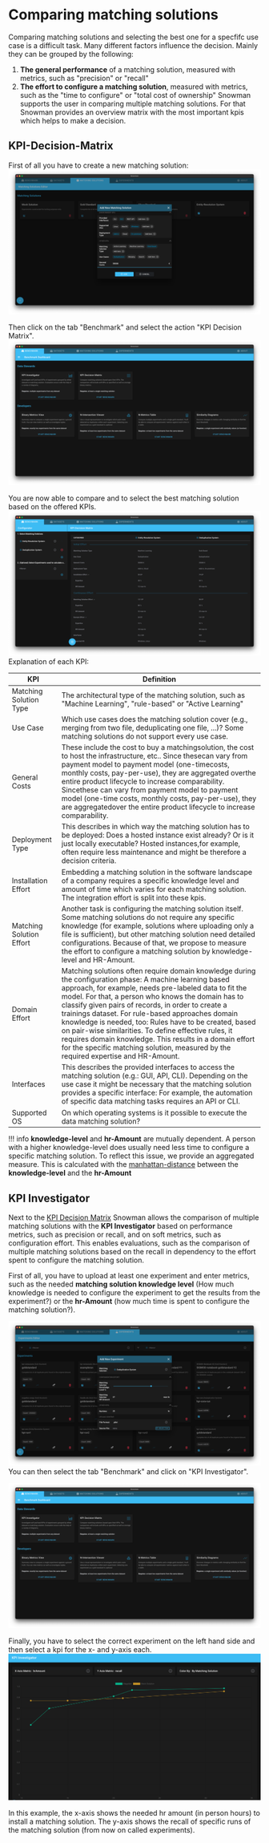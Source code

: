 # Comparing matching solutions

Comparing matching solutions and selecting the best one for a specfifc use case is a difficult task. Many different factors influence the decision. Mainly they can be grouped by the following:

1. **The general performance** of a matching solution, measured with metrics, such as "precision" or "recall"
2. **The effort to configure a matching solution**, measured with metrics, such as the "time to configure" or "total cost of ownership"
Snowman supports the user in comparing multiple matching solutions. For that Snowman provides an overview matrix with the most important kpis which helps to make a decision.

## KPI-Decision-Matrix

First of all you have to create a new matching solution:
![Screenshot1](../../assets/add-matching-solution.png "Add matching solution")

Then click on the tab "Benchmark" and select the action "KPI Decision Matrix".
![Screenshot2](../../assets/benchmark-actions.png "Benchmark")

You are now able to compare and to select the best matching solution based on the offered KPIs.
![Screenshot3](../../assets/softKPI-matrix.png "DecisionMatrix")
Explanation of each KPI:

| KPI                       | Definition                                                                                                      |
| --------------------------| --------------------------------------------------------------------------------------------------------------- |
| Matching Solution Type    | The architectural type of the matching solution, such as "Machine Learning", "rule-based" or "Active Learning"  |
| Use Case                  | Which use cases does the matching solution cover (e.g., merging from two file, deduplicating one file, ...)? Some matching solutions do not support every use case.                                                                                                      |
| General Costs             | These include the cost to buy a matchingsolution, the cost to host the infrastructure, etc.. Since thesecan vary from payment model to payment model (one-timecosts, monthly costs, pay-per-use), they are aggregated overthe entire product lifecycle to increase comparability. Sincethese can vary from payment model to payment model (one-time costs, monthly costs, pay-per-use), they are aggregatedover the entire product lifecycle to increase comparability.                                                                                                  |
| Deployment Type           | This describes in which way the matching solution has to be deployed: Does a hosted instance exist already? Or is it just locally executable? Hosted instances,for example, often require less maintenance and might be therefore a decision criteria.                  |
| Installation Effort       | Embedding a matching solution in the software landscape of a company requires a specific knowledge level and amount of time which varies for each matching solution. The integration effort is split into these kpis.                                                |
| Matching Solution Effort  | Another task is configuring the matching solution itself. Some matching solutions do not require any specific knowledge (for example, solutions where uploading only a file is sufficient), but other matching solution need detailed configurations. Because of that, we propose to measure the effort to configure a matching solution by knowledge-level and HR-Amount.               |
| Domain Effort             | Matching solutions often require domain knowledge during the configuration phase: A machine learning based approach, for example, needs pre-labeled data to fit the model. For that, a person who knows the domain has to classify given pairs of records, in order to create a trainings dataset. For rule-based approaches domain knowledge is needed, too: Rules have to be created, based on pair-wise similarities. To define effective rules, it requires domain knowledge. This results in a domain effort for the specific matching solution, measured by the required expertise and HR-Amount.                |
| Interfaces                | This describes the provided interfaces to access the matching solution (e.g.: GUI, API, CLI). Depending on the use case it might be necessary that the matching solution provides a specific interface: For example, the automation of specific data matching tasks requires an API or CLI.                |
| Supported OS              | On which operating systems is it possible to execute the data matching solution?                |

!!! info
    **knowledge-level** and **hr-Amount** are mutually dependent. A person with a higher knowledge-level does usually need less time to configure a specific matching solution. To reflect this issue, we provide an aggregated measure. This is calculated with the [manhattan-distance](https://en.wikipedia.org/wiki/Taxicab_geometry) between the **knowledge-level** and the **hr-Amount**

## KPI Investigator

Next to the [KPI Decision Matrix](comparing_matchingsolutions.md#kpi-decision-matrix) Snowman allows the comparison of multiple matching solutions with the **KPI Investigator** based on performance metrics, such as precision or recall, and on soft metrics, such as configuration effort. This enables evaluations, such as the comparison of multiple matching solutions based on the recall in dependency to the effort spent to configure the matching solution.

First of all, you have to upload at least one experiment and enter metrics, such as the needed **matching solution knowledge level** (How much knowledge is needed to configure the experiment to get the results from the experiment?) or the **hr-Amount** (how much time is spent to configure the matching solution?).

![Screenshot4](../../assets/add-experiment.png "add-experiment")
You can then select the tab "Benchmark" and click on "KPI Investigator".

![Screenshot5](../../assets/benchmark-actions.png "benchmark-actions")

Finally, you have to select the correct experiment on the left hand side and then select a kpi for the x- and y-axis each.
![Screenshot6](../../assets/kpi-investigator.png "kpi-investigator")

In this example, the x-axis shows the needed hr amount (in person hours) to install a matching solution.
The y-axis shows the recall of specific runs of the matching solution (from now on called experiments).
